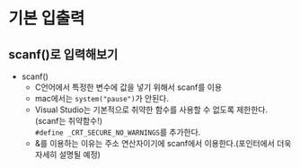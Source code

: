 # **기본 입출력**
## scanf()로 입력해보기
  - scanf()
    - C언어에서 특정한 변수에 값을 넣기 위해서 scanf를 이용
    - mac에서는 ```system("pause")```가 안된다.
    - Visual Studio는 기본적으로 취약한 함수를 사용할 수 없도록 제한한다. (scanf는 취약함수!)   
       ```#define _CRT_SECURE_NO_WARNINGS```를 추가한다.
    - &를 이용하는 이유는 주소 연산자이기에 scanf에서 이용한다.(포인터에서 더욱 자세히 설명될 예정)
